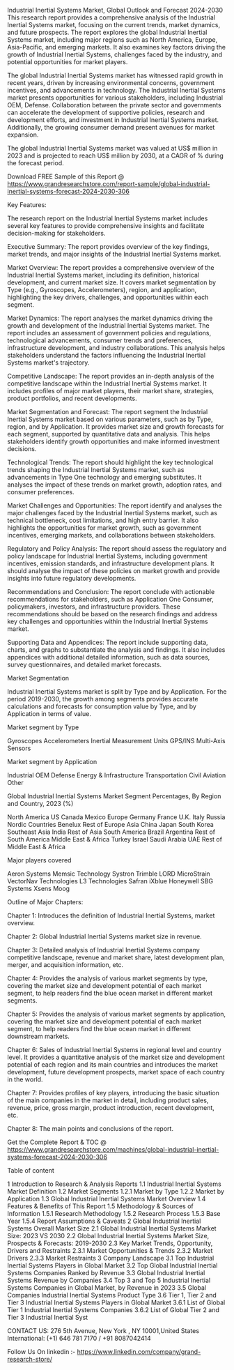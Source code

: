 Industrial Inertial Systems Market, Global Outlook and Forecast 2024-2030
This research report provides a comprehensive analysis of the Industrial Inertial Systems market, focusing on the current trends, market dynamics, and future prospects. The report explores the global Industrial Inertial Systems market, including major regions such as North America, Europe, Asia-Pacific, and emerging markets. It also examines key factors driving the growth of Industrial Inertial Systems, challenges faced by the industry, and potential opportunities for market players.

The global Industrial Inertial Systems market has witnessed rapid growth in recent years, driven by increasing environmental concerns, government incentives, and advancements in technology. The Industrial Inertial Systems market presents opportunities for various stakeholders, including Industrial OEM, Defense. Collaboration between the private sector and governments can accelerate the development of supportive policies, research and development efforts, and investment in Industrial Inertial Systems market. Additionally, the growing consumer demand present avenues for market expansion.

The global Industrial Inertial Systems market was valued at US$ million in 2023 and is projected to reach US$ million by 2030, at a CAGR of % during the forecast period.

Download FREE Sample of this Report @ https://www.grandresearchstore.com/report-sample/global-industrial-inertial-systems-forecast-2024-2030-306


Key Features:

The research report on the Industrial Inertial Systems market includes several key features to provide comprehensive insights and facilitate decision-making for stakeholders.

Executive Summary: The report provides overview of the key findings, market trends, and major insights of the Industrial Inertial Systems market.

Market Overview: The report provides a comprehensive overview of the Industrial Inertial Systems market, including its definition, historical development, and current market size. It covers market segmentation by Type (e.g., Gyroscopes, Accelerometers), region, and application, highlighting the key drivers, challenges, and opportunities within each segment.

Market Dynamics: The report analyses the market dynamics driving the growth and development of the Industrial Inertial Systems market. The report includes an assessment of government policies and regulations, technological advancements, consumer trends and preferences, infrastructure development, and industry collaborations. This analysis helps stakeholders understand the factors influencing the Industrial Inertial Systems market's trajectory.

Competitive Landscape: The report provides an in-depth analysis of the competitive landscape within the Industrial Inertial Systems market. It includes profiles of major market players, their market share, strategies, product portfolios, and recent developments.

Market Segmentation and Forecast: The report segment the Industrial Inertial Systems market based on various parameters, such as by Type, region, and by Application. It provides market size and growth forecasts for each segment, supported by quantitative data and analysis. This helps stakeholders identify growth opportunities and make informed investment decisions.

Technological Trends: The report should highlight the key technological trends shaping the Industrial Inertial Systems market, such as advancements in Type One technology and emerging substitutes. It analyses the impact of these trends on market growth, adoption rates, and consumer preferences.

Market Challenges and Opportunities: The report identify and analyses the major challenges faced by the Industrial Inertial Systems market, such as technical bottleneck, cost limitations, and high entry barrier. It also highlights the opportunities for market growth, such as government incentives, emerging markets, and collaborations between stakeholders.

Regulatory and Policy Analysis: The report should assess the regulatory and policy landscape for Industrial Inertial Systems, including government incentives, emission standards, and infrastructure development plans. It should analyse the impact of these policies on market growth and provide insights into future regulatory developments.

Recommendations and Conclusion: The report conclude with actionable recommendations for stakeholders, such as Application One Consumer, policymakers, investors, and infrastructure providers. These recommendations should be based on the research findings and address key challenges and opportunities within the Industrial Inertial Systems market.

Supporting Data and Appendices: The report include supporting data, charts, and graphs to substantiate the analysis and findings. It also includes appendices with additional detailed information, such as data sources, survey questionnaires, and detailed market forecasts.

Market Segmentation

Industrial Inertial Systems market is split by Type and by Application. For the period 2019-2030, the growth among segments provides accurate calculations and forecasts for consumption value by Type, and by Application in terms of value.



Market segment by Type



Gyroscopes
Accelerometers
Inertial Measurement Units
GPS/INS
Multi-Axis Sensors


Market segment by Application



Industrial OEM
Defense
Energy & Infrastructure
Transportation
Civil Aviation
Other


Global Industrial Inertial Systems Market Segment Percentages, By Region and Country, 2023 (%)



North America
US
Canada
Mexico
Europe
Germany
France
U.K.
Italy
Russia
Nordic Countries
Benelux
Rest of Europe
Asia
China
Japan
South Korea
Southeast Asia
India
Rest of Asia
South America
Brazil
Argentina
Rest of South America
Middle East & Africa
Turkey
Israel
Saudi Arabia
UAE
Rest of Middle East & Africa


Major players covered



Aeron Systems
Memsic Technology
Systron
Trimble
LORD MicroStrain
VectorNav Technologies
L3 Technologies
Safran
iXblue
Honeywell
SBG Systems
Xsens
Moog


Outline of Major Chapters:

Chapter 1: Introduces the definition of Industrial Inertial Systems, market overview.

Chapter 2: Global Industrial Inertial Systems market size in revenue.

Chapter 3: Detailed analysis of Industrial Inertial Systems company competitive landscape, revenue and market share, latest development plan, merger, and acquisition information, etc.

Chapter 4: Provides the analysis of various market segments by type, covering the market size and development potential of each market segment, to help readers find the blue ocean market in different market segments.

Chapter 5: Provides the analysis of various market segments by application, covering the market size and development potential of each market segment, to help readers find the blue ocean market in different downstream markets.

Chapter 6: Sales of Industrial Inertial Systems in regional level and country level. It provides a quantitative analysis of the market size and development potential of each region and its main countries and introduces the market development, future development prospects, market space of each country in the world.

Chapter 7: Provides profiles of key players, introducing the basic situation of the main companies in the market in detail, including product sales, revenue, price, gross margin, product introduction, recent development, etc.

Chapter 8: The main points and conclusions of the report.

Get the Complete Report & TOC @ https://www.grandresearchstore.com/machines/global-industrial-inertial-systems-forecast-2024-2030-306

Table of content

1 Introduction to Research & Analysis Reports
1.1 Industrial Inertial Systems Market Definition
1.2 Market Segments
1.2.1 Market by Type
1.2.2 Market by Application
1.3 Global Industrial Inertial Systems Market Overview
1.4 Features & Benefits of This Report
1.5 Methodology & Sources of Information
1.5.1 Research Methodology
1.5.2 Research Process
1.5.3 Base Year
1.5.4 Report Assumptions & Caveats
2 Global Industrial Inertial Systems Overall Market Size
2.1 Global Industrial Inertial Systems Market Size: 2023 VS 2030
2.2 Global Industrial Inertial Systems Market Size, Prospects & Forecasts: 2019-2030
2.3 Key Market Trends, Opportunity, Drivers and Restraints
2.3.1 Market Opportunities & Trends
2.3.2 Market Drivers
2.3.3 Market Restraints
3 Company Landscape
3.1 Top Industrial Inertial Systems Players in Global Market
3.2 Top Global Industrial Inertial Systems Companies Ranked by Revenue
3.3 Global Industrial Inertial Systems Revenue by Companies
3.4 Top 3 and Top 5 Industrial Inertial Systems Companies in Global Market, by Revenue in 2023
3.5 Global Companies Industrial Inertial Systems Product Type
3.6 Tier 1, Tier 2 and Tier 3 Industrial Inertial Systems Players in Global Market
3.6.1 List of Global Tier 1 Industrial Inertial Systems Companies
3.6.2 List of Global Tier 2 and Tier 3 Industrial Inertial Syst

CONTACT US:
276 5th Avenue, New York , NY 10001,United States
International: (+1) 646 781 7170 / +91 8087042414

Follow Us On linkedin :- https://www.linkedin.com/company/grand-research-store/
